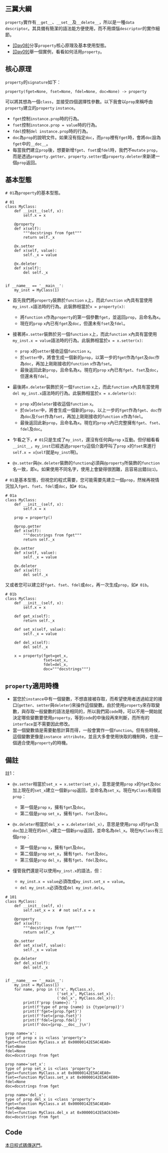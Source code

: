 ## 三翼大綱
`property`實作有`__get__`、`__set__`及`__delete__`，所以是一種`data descriptor`。其具備有簡潔的語法能方便使用，而不用煩惱`descriptor`的實作細節。
* [[Day08]](https://ithelp.ithome.com.tw/articles/10317760)分享`property`核心原理及基本使用型態。
* [[Day09]](https://ithelp.ithome.com.tw/articles/10317761)舉一個實例，看看如何活用`property`。

## 核心原理
`property`的`signature`如下：
```python=
property(fget=None, fset=None, fdel=None, doc=None) -> property
```
可以將其想為一個`class`，並接受四個選擇性參數。以下我會以`prop`來稱呼由`property`建立的`property` `instance`。
* `fget`控制`instance.prop`時的行為。
* `fset`控制`instance.prop = value`時的行為。
* `fdel`控制`del instance.prop`時的行為。
* `doc`為`prop`的說明文件。如果沒有指定`doc`，而`prop`裡有`fget`時，會將`doc`設為`fget`中的`__doc__`。
* 每當我們建立`prop`後，想要新增`fget`、`fset`或`fdel`時，我們不`mutate` `prop`，而是透過`property.getter`、`property.setter`或`property.deleter`來新建一個`prop`返回。

## 基本型態
`# 01`為`property`的基本型態。
```python=
# 01
class MyClass:
    def __init__(self, x):
        self.x = x

    @property
    def x(self):
        """docstrings from fget"""
        return self._x

    @x.setter
    def x(self, value):
        self._x = value

    @x.deleter
    def x(self):
        del self._x


if __name__ == '__main__':
    my_inst = MyClass(1)
```
* 首先我們將`property`裝飾於`function` `x`上，而此`function` `x`內具有當使用`my_inst.x`語法時的行為。此裝飾相當於`x = property(x)`:
    * 將`function` `x`作為`property`的第一個參數`fget`，並返回`prop`，且命名為`x`。
    * 現在的`prop` `x`內已有`fget`及`doc`，但還未有`fset`及`fdel`。

* 接著將`x.setter`裝飾於另一個`function` `x`上，而此`function` `x`內具有當使用`my_inst.x = value`語法時的行為。此裝飾相當於`x = x.setter(x)`:
    * `prop` `x`的`setter`接收這個`function` `x`。
    * 於`setter`中，將會生成一個新的`prop`，以第一步的`fget`作為`fget`及`doc`作為`doc`，再加上剛剛接收的`function` `x`作為`fset`。
    * 最後返回此新`prop`，且命名為`x`。現在的`prop` `x`內已有`fget`、`fset`及`doc`，但還未有`fdel`。

* 最後將`x.deleter`裝飾於另一個`function` `x`上，而此`function` `x`內具有當使用`del my_inst.x`語法時的行為。此裝飾相當於`x = x.deleter(x)`:
    *  `prop` `x`的`deleter`接收這個`function` `x`。
    * 於`deleter`中，將會生成一個新的`prop`，以上一步的`fget`作為`fget`、`doc`作為`doc`及`fset`作為`fset`，再加上剛剛接收的`function` `x`作為`fdel`。
    * 最後返回此新`prop`，且命名為`x`。現在的`prop` `x`內已完整擁有`fget`、`fset`、`fdel`及`doc`。

* 乍看之下，`# 01`只是生成了`my_inst`，還沒有任何與`prop` `x`互動。但仔細看看`__init__`，`my_inst`已經透過`property`這個介面呼叫了`prop` `x`的`fset`來進行`self.x = x`(`self`就是`my_inst`啊)。

* `@x.setter`與`@x.deleter`裝飾的`function`必須與`@property`所裝飾的`function`名一致，即`x`。如果使用不同名字，使用上會變得很困難，且容易出錯(`註1`)。

`# 01`是基本型態，但視您的程式需要，您可能需要先建立一個`prop`，然候再視情況加入`fget`、`fset`、`fdel`或`doc`，如`# 01a`。
```python=
# 01a
class MyClass:
    def __init__(self, x):
        self.x = x

    prop = property()

    @prop.getter
    def x(self):
        """docstrings from fget"""
        return self._x

    @x.setter
    def x(self, value):
        self._x = value

    @x.deleter
    def x(self):
        del self._x
```
又或者您可以建立好`fget`、`fset`、`fdel`或`doc`，再一次生成`prop`，如`# 01b`。
```python=
# 01b
class MyClass:
    def __init__(self, x):
        self.x = x

    def get_x(self):
        return self._x

    def set_x(self, value):
        self._x = value

    def del_x(self):
        del self._x

    x = property(fget=get_x,
                 fset=set_x,
                 fdel=del_x,
                 doc="""docstrings""")
```


## `property`適用時機
* 當您於`instance`中有一個變數，不想直接被存取，而希望使用者透過給定的接口(`getter`、`setter`與`deleter`)來操作這個變數。由於使用`property`來存取變數，與存取一般變數的語法是相同的，所以我們寫`code`時，可以不用一開始就決定哪些變數要使用`property`，等到`code`的中後段再來判斷，而所有的`interface`並不需要因此修改。
* 當一個變數值是需要動態計算而得，一般會實作一個`function`。但有些時候，這個變數更像是`instance attribute`，並且大多會使用快取的機制時，也是一個適合使用`property`的時機。


## 備註
註1：
* `@x.setter`相當於`set_x = x.setter(set_x)`，意思是使用`prop` `x`的`fget`及`doc`加上現在的`set_x`建立一個新`prop`返回，並命名為`set_x`。現在`MyClass`有兩個`prop`：
    * 第一個是`prop` `x`，擁有`fget`及`doc`。
    * 第二個是`prop` `set_x`，擁有`fget`、`fset`及`doc`。

* `@x.deleter`相當於`del_x = x.deleter(del_x)`，意思是使用`prop` `x`的`fget`及`doc`加上現在的`del_x`建立一個新`prop`返回，並命名為`del_x`。現在`MyClass`有三個`prop`：
    * 第一個是`prop` `x`，擁有`fget`及`doc`。
    * 第二個是`prop` `set_x`，擁有`fget`、`fset`及`doc`。
    * 第三個是`prop` `del_x`，擁有`fget`、`fdel`及`doc`。
* 僅管我們還是可以使用`my_inst.x`的語法，但：
    * `my_inst.x = value`必須改成`my_inst.set_x = value`。
    * `del my_inst.x`必須改成`del my_inst.delx`。
```python=
# 101
class MyClass:
    def __init__(self, x):
        self.set_x = x  # not self.x = x

    @property
    def x(self):
        """docstrings from fget"""
        return self._x

    @x.setter
    def set_x(self, value):
        self._x = value

    @x.deleter
    def del_x(self):
        del self._x


if __name__ == '__main__':
    my_inst = MyClass(1)
    for name, prop in (('x', MyClass.x),
                       ('set_x', MyClass.set_x),
                       ('del_x', MyClass.del_x)):
        print(f'prop {name=}: ')
        print(f'type of prop {name} is {type(prop)}')
        print(f'fget={prop.fget}')
        print(f'fset={prop.fset}')
        print(f'fdel={prop.fdel}')
        print(f'doc={prop.__doc__}\n')
```
```
prop name='x': 
type of prop x is <class 'property'>
fget=<function MyClass.x at 0x00000142E5AC4EA0>
fset=None
fdel=None
doc=docstrings from fget

prop name='set_x': 
type of prop set_x is <class 'property'>
fget=<function MyClass.x at 0x00000142E5AC4EA0>
fset=<function MyClass.set_x at 0x00000142E5AC4E00>
fdel=None
doc=docstrings from fget

prop name='del_x':
type of prop del_x is <class 'property'>
fget=<function MyClass.x at 0x00000142E5AC4EA0>
fset=None
fdel=<function MyClass.del_x at 0x00000142E5AC6340>
doc=docstrings from fget
```

## Code
[本日程式碼傳送門](https://github.com/jrycw/py10wings/tree/master/src/03_property/day08_property)。